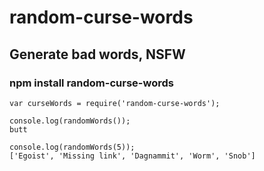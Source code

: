 # random-curse-words

## Generate bad words, NSFW

### npm install random-curse-words

    var curseWords = require('random-curse-words');

    console.log(randomWords());
    butt
    
    console.log(randomWords(5));
    ['Egoist', 'Missing link', 'Dagnammit', 'Worm', 'Snob']
